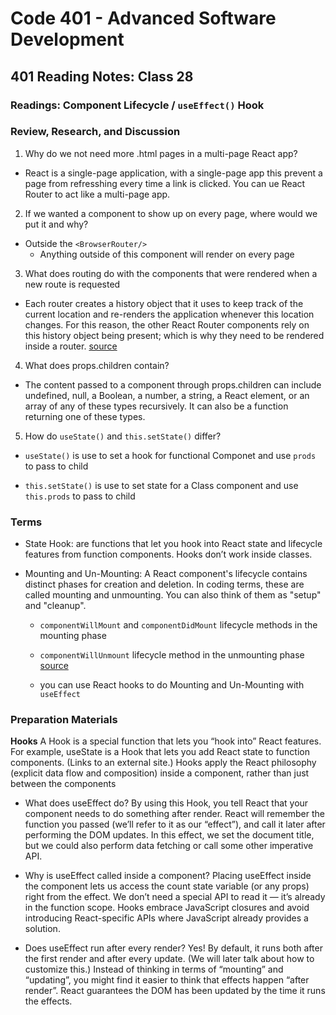 # Code 401 - Advanced Software Development

## 401 Reading Notes: Class 28

### Readings: Component Lifecycle / `useEffect()` Hook

### Review, Research, and Discussion

1. Why do we not need more .html pages in a multi-page React app?

  - React is a single-page application, with a single-page app this  prevent a page from refresshing every time a link is clicked. You can ue React Router to act like a  multi-page app.

2. If we wanted a component to show up on every page, where would we put it and 
why?

  - Outside the `<BrowserRouter/>`
    - Anything outside of this component will render on every page

3. What does routing do with the components that were rendered when a new route is requested

  - Each router creates a history object that it uses to keep track of the current location and re-renders the application whenever this location changes. For this reason, the other React Router components rely on this history object being present; which is why they need to be rendered inside a router. [source](https://medium.com/the-andela-way/understanding-the-fundamentals-of-routing-in-react-b29f806b157e)

4. What does props.children contain?
  
  - The content passed to a component through props.children can include
undefined, null, a Boolean, a number, a string, a React element, or an array of any of these types recursively. It can also be a function returning one of these types. 

5. How do `useState()` and `this.setState()` differ?

  - `useState()` is use to set a hook for functional Componet and use `prods` to pass to child

  - `this.setState()` is use to set state for a Class component and use `this.prods` to pass to child

### Terms

- State Hook: are functions that let you hook into React state and lifecycle features from function components. Hooks don’t work inside classes.

- Mounting and Un-Mounting: A React component's lifecycle contains distinct phases for creation and deletion. In coding terms, these are called mounting and unmounting. You can also think of them as "setup" and "cleanup".
  - `componentWillMount` and `componentDidMount` lifecycle methods in the mounting phase
  - `componentWillUnmount` lifecycle method in the unmounting phase [source](https://learn.co/lessons/react-component-mounting-and-unmounting)

  - you can use React hooks to do Mounting and Un-Mounting with `useEffect`


### Preparation Materials

 **Hooks**
A Hook is a special function that lets you “hook into” React features. For example, useState is a Hook that lets you add React state to function components. (Links to an external site.)
Hooks apply the React philosophy (explicit data flow and composition) inside a component, rather than just between the components


* What does useEffect do? By using this Hook, you tell React that your component needs to do something after render. React will remember the function you passed (we’ll refer to it as our “effect”), and call it later after performing the DOM updates. In this effect, we set the document title, but we could also perform data fetching or call some other imperative API.


* Why is useEffect called inside a component? Placing useEffect inside the component lets us access the count state variable (or any props) right from the effect. We don’t need a special API to read it — it’s already in the function scope. Hooks embrace JavaScript closures and avoid introducing React-specific APIs where JavaScript already provides a solution.


* Does useEffect run after every render? Yes! By default, it runs both after the first render and after every update. (We will later talk about how to customize this.) Instead of thinking in terms of “mounting” and “updating”, you might find it easier to think that effects happen “after render”. React guarantees the DOM has been updated by the time it runs the effects.



